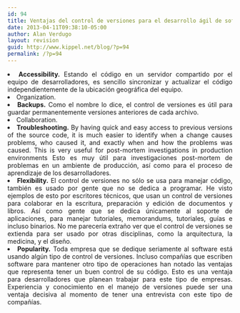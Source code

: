 ```yaml
---
id: 94
title: Ventajas del control de versiones para el desarrollo ágil de software
date: 2013-04-11T09:38:10-05:00
author: Alan Verdugo
layout: revision
guid: http://www.kippel.net/blog/?p=94
permalink: /?p=94
---
```

<li style="text-align: justify;">
  <strong>Accessibility.</strong> Estando el código en un servidor compartido por el equipo de desarrolladores, es sencillo sincronizar y actualizar el código independientemente de la ubicación geográfica del equipo.
</li>
<li style="text-align: justify;">
  Organization.
</li>
<li style="text-align: justify;">
  <strong>Backups.</strong> Como el nombre lo dice, el control de versiones es útil para guardar permanentemente versiones anteriores de cada archivo.
</li>
<li style="text-align: justify;">
  Collaboration.
</li>
<li style="text-align: justify;">
  <strong>Troubleshooting.</strong> By having quick and easy access to previous versions of the source code, it is much easier to identify when a change causes problems, who caused it, and exactly when and how the problems was caused. This is very useful for post-mortem investigations in production environments Esto es muy útil para investigaciones post-mortem de problemas en un ambiente de producción, así como para el proceso de aprendizaje de los desarrolladores.
</li>
<li style="text-align: justify;">
  <strong>Flexibility.</strong> El control de versiones no sólo se usa para manejar código, también es usado por gente que no se dedica a programar. He visto ejemplos de esto por escritores técnicos, que usan un control de versiones para colaborar en la escritura, preparación y edición de documentos y libros. Así como gente que se dedica únicamente al soporte de aplicaciones, para manejar tutoriales, memorandums, tutoriales, guías e incluso binarios. No me parecería extraño ver que el control de versiones se extienda para ser usado por otras disciplinas, como la arquitectura, la medicina, y el diseño.
</li>
<li style="text-align: justify;">
  <strong>Popularity.</strong> Toda empresa que se dedique seriamente al software está usando algún tipo de control de versiones. Incluso compañías que escriben software para mantener otro tipo de operaciones han notado las ventajas que representa tener un buen control de su código. Esto es una ventaja para desarrolladores que planean trabajar para este tipo de empresas. Experiencia y conocimiento en el manejo de versiones puede ser una ventaja decisiva al momento de tener una entrevista con este tipo de compañías.
</li>

<p style="text-align: justify;">
